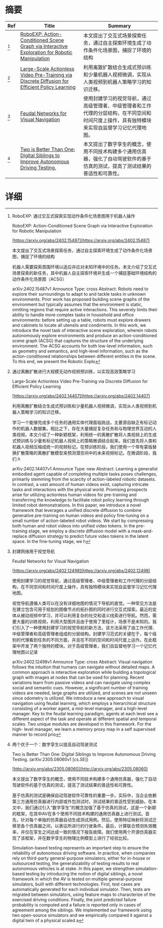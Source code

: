 # 摘要

| Ref | Title | Summary |
| --- | --- | --- |
| [^1] | [RoboEXP: Action-Conditioned Scene Graph via Interactive Exploration for Robotic Manipulation](https://arxiv.org/abs/2402.15487) | 本文提出了交互式场景探索任务，通过自主探索环境生成了动作条件化场景图，捕捉了环境的结构 |
| [^2] | [Large-Scale Actionless Video Pre-Training via Discrete Diffusion for Efficient Policy Learning](https://arxiv.org/abs/2402.14407) | 利用离散扩散结合生成式预训练和少量机器人视频微调，实现从人类视频到机器人策略学习的知识迁移。 |
| [^3] | [Feudal Networks for Visual Navigation](https://arxiv.org/abs/2402.12498) | 使用封建学习的视觉导航，通过高级管理者、中级管理者和工作代理的分层结构，在不同空间和时间尺度上操作，具有独特模块来实现自监督学习记忆代理地图。 |
| [^4] | [Two is Better Than One: Digital Siblings to Improve Autonomous Driving Testing.](http://arxiv.org/abs/2305.08060) | 本文提出了数字孪生的概念，使用不同技术构建多个通用仿真器，强化了自动驾驶软件的基于仿真的测试，提高了测试结果的普适性和可靠性。 |

# 详细

[^1]: RoboEXP: 通过交互式探索实现动作条件化场景图用于机器人操作

    RoboEXP: Action-Conditioned Scene Graph via Interactive Exploration for Robotic Manipulation

    [https://arxiv.org/abs/2402.15487](https://arxiv.org/abs/2402.15487)

    本文提出了交互式场景探索任务，通过自主探索环境生成了动作条件化场景图，捕捉了环境的结构

    

    机器人需要探索周围环境以适应并应对未知环境中的任务。本文介绍了交互式场景探索的新任务，其中机器人自主探索环境并生成一个捕捉基础环境结构的动作条件化场景图（ACSG）

    arXiv:2402.15487v1 Announce Type: cross  Abstract: Robots need to explore their surroundings to adapt to and tackle tasks in unknown environments. Prior work has proposed building scene graphs of the environment but typically assumes that the environment is static, omitting regions that require active interactions. This severely limits their ability to handle more complex tasks in household and office environments: before setting up a table, robots must explore drawers and cabinets to locate all utensils and condiments. In this work, we introduce the novel task of interactive scene exploration, wherein robots autonomously explore environments and produce an action-conditioned scene graph (ACSG) that captures the structure of the underlying environment. The ACSG accounts for both low-level information, such as geometry and semantics, and high-level information, such as the action-conditioned relationships between different entities in the scene. To this end, we present the Robotic Explo
    
[^2]: 通过离散扩散进行大规模无动作视频预训练，以实现高效策略学习

    Large-Scale Actionless Video Pre-Training via Discrete Diffusion for Efficient Policy Learning

    [https://arxiv.org/abs/2402.14407](https://arxiv.org/abs/2402.14407)

    利用离散扩散结合生成式预训练和少量机器人视频微调，实现从人类视频到机器人策略学习的知识迁移。

    

    学习一个能够完成多个任务的通用实体代理面临挑战，主要源自缺乏有标记动作的机器人数据集。相比之下，存在大量捕捉复杂任务和与物理世界互动的人类视频。本文介绍了一种新颖框架，利用统一的离散扩散将人类视频上的生成式预训练与少量有标记机器人视频上的策略微调结合起来。我们首先将人类和机器人视频压缩成统一的视频标记。在预训练阶段，我们使用一个带有蒙版替换扩散策略的离散扩散模型来预测潜空间中的未来视频标记。在微调阶段，我们 h

    arXiv:2402.14407v1 Announce Type: new  Abstract: Learning a generalist embodied agent capable of completing multiple tasks poses challenges, primarily stemming from the scarcity of action-labeled robotic datasets. In contrast, a vast amount of human videos exist, capturing intricate tasks and interactions with the physical world. Promising prospects arise for utilizing actionless human videos for pre-training and transferring the knowledge to facilitate robot policy learning through limited robot demonstrations. In this paper, we introduce a novel framework that leverages a unified discrete diffusion to combine generative pre-training on human videos and policy fine-tuning on a small number of action-labeled robot videos. We start by compressing both human and robot videos into unified video tokens. In the pre-training stage, we employ a discrete diffusion model with a mask-and-replace diffusion strategy to predict future video tokens in the latent space. In the fine-tuning stage, we h
    
[^3]: 封建网络用于视觉导航

    Feudal Networks for Visual Navigation

    [https://arxiv.org/abs/2402.12498](https://arxiv.org/abs/2402.12498)

    使用封建学习的视觉导航，通过高级管理者、中级管理者和工作代理的分层结构，在不同空间和时间尺度上操作，具有独特模块来实现自监督学习记忆代理地图。

    

    视觉导航遵循人类可以在没有详细地图的情况下导航的直觉。一种常见方法是在建立包含可用于规划的图像节点的拓扑图的同时进行交互式探索。最近的变体从被动视频中学习，并可以利用复杂的社交和语义线索进行导航。然而，需要大量的训练视频，利用大型图并且由于使用了里程计，场景不是未知的。我们引入了一种使用封建学习的视觉导航的新方法，该方法采用了由工作代理、中级管理者和高级管理者组成的分层结构。封建学习范式的关键在于，每个级别的代理看到任务的不同方面，并且在不同的空间和时间尺度上运作。在此框架中开发了两个独特的模块。对于高级管理者，我们自监督地学习一个记忆代理地图以记录

    arXiv:2402.12498v1 Announce Type: cross  Abstract: Visual navigation follows the intuition that humans can navigate without detailed maps. A common approach is interactive exploration while building a topological graph with images at nodes that can be used for planning. Recent variations learn from passive videos and can navigate using complex social and semantic cues. However, a significant number of training videos are needed, large graphs are utilized, and scenes are not unseen since odometry is utilized. We introduce a new approach to visual navigation using feudal learning, which employs a hierarchical structure consisting of a worker agent, a mid-level manager, and a high-level manager. Key to the feudal learning paradigm, agents at each level see a different aspect of the task and operate at different spatial and temporal scales. Two unique modules are developed in this framework. For the high- level manager, we learn a memory proxy map in a self supervised manner to record prio
    
[^4]: 两个优于一个：数字孪生以提高自动驾驶测试

    Two is Better Than One: Digital Siblings to Improve Autonomous Driving Testing. (arXiv:2305.08060v1 [cs.SE])

    [http://arxiv.org/abs/2305.08060](http://arxiv.org/abs/2305.08060)

    本文提出了数字孪生的概念，使用不同技术构建多个通用仿真器，强化了自动驾驶软件的基于仿真的测试，提高了测试结果的普适性和可靠性。

    

    基于仿真的测试是确保自动驾驶软件可靠性的重要一步。实际中，当企业依赖第三方通用仿真器进行内部或外包测试时，测试结果的普适性受到威胁。在本文中，我们通过引入“数字孪生”的概念加强了基于仿真的测试，这是一个新颖的框架，在其中AV在多个使用不同技术构建的通用仿真器上进行测试。首先，针对每个单独的仿真器自动生成测试用例。然后，使用特征映射将测试迁移至各个仿真器之间，以表征所进行的行驶条件。最后，计算联合预测失效概率，并仅在孪生之间达成一致的情况下报告故障。我们使用两个开源仿真器实现了该框架，并在数字孪生的物理比例模型上进行了经验比较。

    Simulation-based testing represents an important step to ensure the reliability of autonomous driving software. In practice, when companies rely on third-party general-purpose simulators, either for in-house or outsourced testing, the generalizability of testing results to real autonomous vehicles is at stake.  In this paper, we strengthen simulation-based testing by introducing the notion of digital siblings, a novel framework in which the AV is tested on multiple general-purpose simulators, built with different technologies. First, test cases are automatically generated for each individual simulator. Then, tests are migrated between simulators, using feature maps to characterize of the exercised driving conditions. Finally, the joint predicted failure probability is computed and a failure is reported only in cases of agreement among the siblings.  We implemented our framework using two open-source simulators and we empirically compared it against a digital twin of a physical scaled a
    

